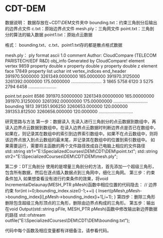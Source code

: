 # CDT-DEM
数据说明：
数据存放在~CDT\DEM文件夹中
bounding.txt：约束三角剖分后输出的边界点文件
c.txt：原始边界点文件
mesh.ply：三角网文件
point.txt：三角剖分的算法的输入数据
point1.txt：原始点云数据

格式：
bounding.txt、c.txt、point1.txt存的都是散点格式数据

mesh.ply：
ply
format ascii 1.0
comment Author: CloudCompare (TELECOM PARISTECH/EDF R&D)
obj_info Generated by CloudCompare!
element vertex 9859
property double x
property double y
property double z
element face 17849
property list uchar int vertex_indices
end_header
391970.5000000 3261349.0000000 165.0000000 
391970.3125000 3261392.0000000 175.0000000 
…………………….
3 1865 5758 6120 
3 5275 2794 6458 
…………………..


point.txt
point 8586
391970.50000000 3261349.00000000 165.00000000
391970.31250000 3261392.00000000 175.00000000
……………………….
bounding 1813
391351.906250 3260653.000000 120.000000
391353.812500 3260656.000000 120.000000
……………………….


研究思路与方法
第一步：数据读入
先读入进行三角剖分的点云数据到数组中，再读入边界点云数据到数组中。在读入边界点云数据时判断边界点是否已在数组中，如果在，则记录其在数组中的索引到边界索引数组中。如果不在点云数组中，则将该边界点放入到点云数组的最末尾，并记录其在数组中的位置到索引数组中。
如果需要运行，需要将主函数的两个文件路径改成自己电脑上相应的文件路径
	std::string str1="E:\\SpecializedCourses\\DEM\\CDT\\DEM\\point.txt";
	std::string str2="E:\\SpecializedCourses\\DEM\\CDT\\DEM\\mesh.ply";

第二步：DT三角剖分
使用的是增量三角剖分的方法，首先添加一个超级三角形，包含所有数据，然后在逐点插入数据点到三角网中，细化三角网。
第三步：约束条件加入
如果想查看没有进行约束条件的效果，将void IncrementalDelaunay(MESH_PTR pMesh)函数中相应位置的代码隐去：
	//	边界约束
	for(int i=0;i<pMesh->bounding_index.size()-1;++i)
	{
		Insert(pMesh,pMesh->bounding_index[i],pMesh->bounding_index[i+1],i+1);
	}
第四步：删除三角形
删除包含超级三角形顶点的三角形，删除由边界点构成的三角形。
第五步：输出
	在void Output(std::string pFile, MESH_PTR pMesh)函数中修改输出新边界数据的路径
std::ofstream outfile("E:\\SpecializedCourses\\DEM\\CDT\\DEM\\bounding.txt");

代码中每个函数及相应变量都有详细备注，请参看代码。
